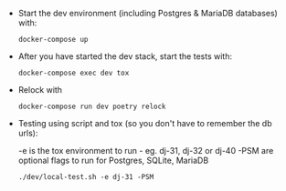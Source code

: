 * Start the dev environment (including Postgres & MariaDB databases) with:

    ```
    docker-compose up
    ```

* After you have started the dev stack, start the tests with:

    ```
    docker-compose exec dev tox
    ```

* Relock with 

    ```
    docker-compose run dev poetry relock
    ```

* Testing using script and tox (so you don't have to remember the db urls):


    -e is the tox environment to run - eg. dj-31, dj-32 or dj-40
    -PSM are optional flags to run for Postgres, SQLite, MariaDB
    ```
    ./dev/local-test.sh -e dj-31 -PSM
    ```

